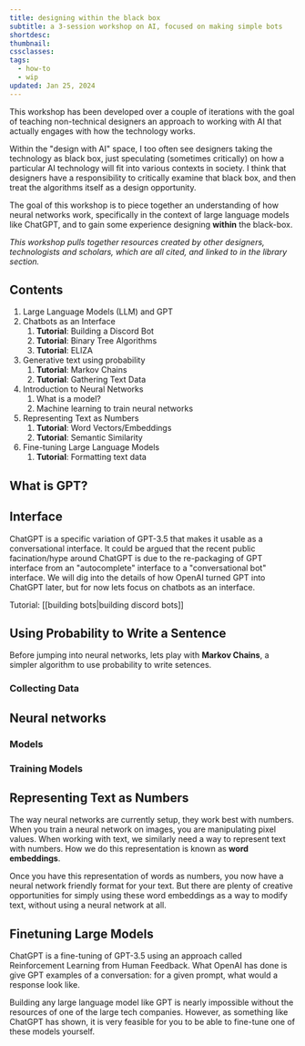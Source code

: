 ```yaml
---
title: designing within the black box
subtitle: a 3-session workshop on AI, focused on making simple bots
shortdesc: 
thumbnail: 
cssclasses: 
tags:
  - how-to
  - wip
updated: Jan 25, 2024
---
```


This workshop has been developed over a couple of iterations with the goal of teaching non-technical designers an approach to working with AI that actually engages with how the technology works.

Within the "design with AI" space, I too often see designers taking the technology as black box, just speculating (sometimes critically) on how a particular AI technology will fit into various contexts in society. I think that designers have a responsibility to critically examine that black box, and then treat the algorithms itself as a design opportunity.

The goal of this workshop is to piece together an understanding of how neural networks work, specifically in the context of large language models like ChatGPT, and to gain some experience designing **within** the black-box.

_This workshop pulls together resources created by other designers, technologists and scholars, which are all cited, and linked to in the library section._

## Contents
1. Large Language Models (LLM) and GPT
2. Chatbots as an Interface
    1. **Tutorial**: Building a Discord Bot
    2. **Tutorial**: Binary Tree Algorithms
    3. **Tutorial**: ELIZA
3. Generative text using probability
    1. **Tutorial**: Markov Chains
    2. **Tutorial**: Gathering Text Data
4. Introduction to Neural Networks
    1. What is a model?
    2. Machine learning to train neural networks
5. Representing Text as Numbers
    1. **Tutorial**: Word Vectors/Embeddings
    2. **Tutorial**: Semantic Similarity
6. Fine-tuning Large Language Models
    1. **Tutorial**: Formatting text data

## What is GPT?

## Interface

ChatGPT is a specific variation of GPT-3.5 that makes it usable as a conversational interface. It could be argued that the recent public facination/hype around ChatGPT is due to the re-packaging of GPT interface from an "autocomplete" interface to a "conversational bot" interface. We will dig into the details of how OpenAI turned GPT into ChatGPT later, but for now lets focus on chatbots as an interface.

Tutorial: [[building bots|building discord bots]]


## Using Probability to Write a Sentence
Before jumping into neural networks, lets play with **Markov Chains**, a simpler algorithm to use probability to write setences.

### Collecting Data

## Neural networks

### Models

### Training Models

## Representing Text as Numbers

The way neural networks are currently setup, they work best with numbers. When you train a neural network on images, you are manipulating pixel values. When working with text, we similarly need a way to represent text with numbers. How we do this representation is known as **word embeddings**.

Once you have this representation of words as numbers, you now have a neural network friendly format for your text. But there are plenty of creative opportunities for simply using these word embeddings as a way to modify text, without using a neural network at all.

## Finetuning Large Models

ChatGPT is a fine-tuning of GPT-3.5 using an approach called Reinforcement Learning from Human Feedback. What OpenAI has done is give GPT examples of a conversation: for a given prompt, what would a response look like. 

Building any large language model like GPT is nearly impossible without the resources of one of the large tech companies. However, as something like ChatGPT has shown, it is very feasible for you to be able to fine-tune one of these models yourself. 